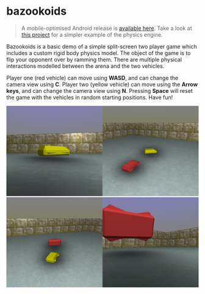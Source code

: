 # bazookoids
> A mobile-optimised Android release is [available here](https://play.google.com/store/apps/details?id=kristianseng.bazookoids). Take a look at [this project](https://github.com/george7378/basic-physics) for a simpler example of the physics engine.

Bazookoids is a basic demo of a simple split-screen two player game which includes a custom rigid body physics model. The object of the game is to flip your opponent over by ramming them. There are multiple physical interactions modelled between the arena and the two vehicles.

Player one (red vehicle) can move using **WASD**, and can change the camera view using **C**. Player two (yellow vehicle) can move using the **Arrow keys**, and can change the camera view using **N**. Pressing **Space** will reset the game with the vehicles in random starting positions. Have fun!

![Chasing](https://github.com/george7378/bazookoids/blob/master/misc/readme/1.png)
![Hit by yellow](https://github.com/george7378/bazookoids/blob/master/misc/readme/2.png)
